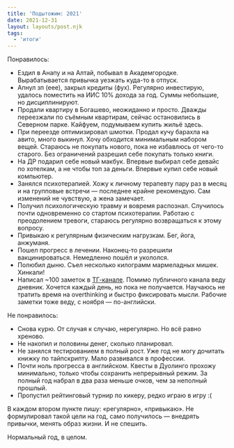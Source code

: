```yaml
---
title: 'Подытожим: 2021'
date: 2021-12-31
layout: layouts/post.njk
tags:
  - 'итоги'
---
```


Понравилось:

- Ездил в Анапу и на Алтай, побывал в Академгородке. Вырабатывается привычка уезжать куда-то в отпуск.
- Апнул зп (еее), закрыл кредиты (фух). Регулярно инвестирую, удалось поместить на ИИС 10% дохода за год. Суммы небольшие, но дисциплинируют.
- Продали квартиру в Богашево, неожиданно и просто. Дважды переезжали по съёмным квартирам, сейчас остановились в Северном парке. Кайфуем, подумываем купить жильё здесь.
- При переезде оптимизировал шмотки. Продал кучу барахла на авито, много выкинул. Хочу обходится минимальным набором вещей. Стараюсь не покупать нового, пока не избавлюсь от чего-то старого. Без ограничений разрешил себе покупать только книги.
- На ДР подарил себе новый макбук. Впервые выбирал себе девайс по хотелкам, а не чтобы топ за деньги. Впервые купил себе новый компьютер.
- Занялся психотерапией. Хожу к личному терапевту пару раз в месяц и на групповые встречи — последнее крайне рекомендую. Сам изменений не чувствую, а жена замечает.
- Получил психологическую травму и вовремя распознал. Случилось почти одновременно со стартом психотерапии. Работаю с преодолением тревоги, стараюсь регулярно возвращаться к этому вопросу.
- Привыкаю к регулярным физическим нагрузкам. Бег, йога, анжуманя. 
- Пошел прогресс в лечении. Наконец-то разрешили вакцинироваться. Немедленно пошёл и укололся.
- Полюбил дыню. Съел несколько килограмм мармеладных мишек. Хинкали!
- Написал ~100 заметок в [ТГ-канале](https://t.me/beardless_live). Помимо публичного канала веду дневник. Хочется каждый день, но пока не получается. Научаюсь не тратить время на overthinking и быстро фиксировать мысли. Рабочие заметки тоже веду, с ноября — по-английски.

Не понравилось:

- Снова курю. От случая к случаю, нерегулярно. Но всё равно хреново.
- Не накопил и половины денег, сколько планировал.
- Не занялся тестированием в полный рост. Уже год не могу дочитать книжку по тайпскрипту. Мало развивался в профессии.
- Почти ноль прогресса в английском. Квесты в Дуолинго прохожу минимально, только чтобы сохранить непрерывный режим. За полный год набрал в два раза меньше очков, чем за неполный прошлый.
- Пропустил рейтинговый турнир по кикеру, редко играю в игру :(

В каждом втором пункте пишу: «регулярно», «привыкаю». Не формулировал такой цели на год, само получилось — внедрять привычки, менять образ жизни. И не спешить.

Нормальный год, в целом.
